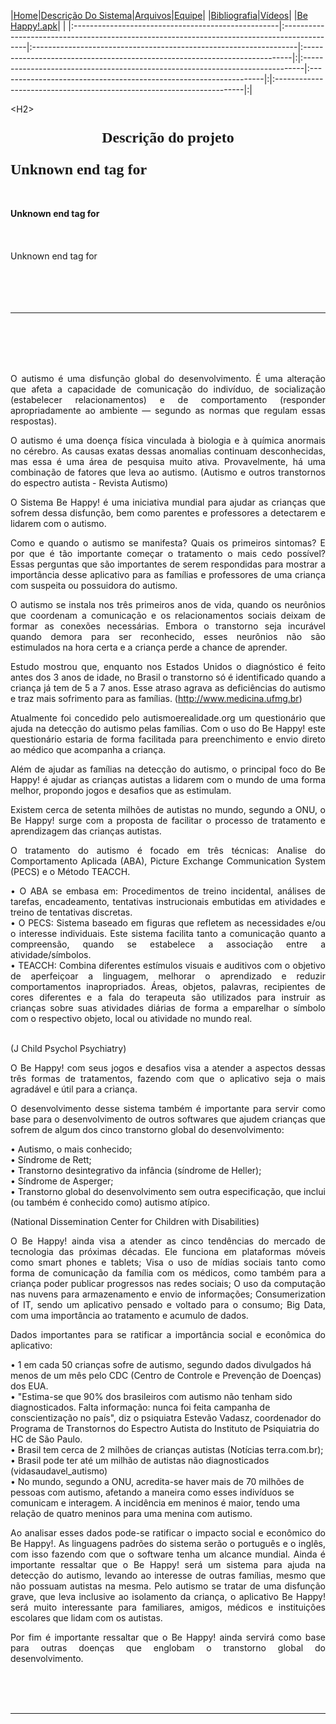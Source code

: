 |<a href='http://code.google.com/p/be-happy'>Home</a>|<a href='https://code.google.com/p/be-happy/wiki/DescricaoDoProjeto'>Descrição Do Sistema</a>|<a href='https://code.google.com/p/be-happy/wiki/Docs'>Arquivos</a>|<a href='https://code.google.com/p/be-happy/wiki/Desenvolvedores'>Equipe</a>| |<a href='https://code.google.com/p/be-happy/wiki/Bibliografia'>Bibliografia</a>|<a href='https://code.google.com/p/be-happy/wiki/Videos'>Vídeos</a>| |<a href='https://code.google.com/p/be-happy/wiki/apk'>Be Happy!.apk</a>| |
|:---------------------------------------------------|:--------------------------------------------------------------------------------------------|:------------------------------------------------------------------|:---------------------------------------------------------------------------|:|:------------------------------------------------------------------------------|:------------------------------------------------------------------|:|:----------------------------------------------------------------------|:|




&lt;H2&gt;

<b>

<FONT FACE="TIMES" SIZE="5">

<p align='center'>Descrição do projeto</p>

Unknown end tag for </font>

<br>
<br>
Unknown end tag for </b><br>
<br>
<br>
<br>
Unknown end tag for </H2><br>
<br>
<br>
<br>
<br>
<HR SIZE=1 WIDTH=100% COLOR="BLACK"><br>
<br>
<br>
<br>
<p align='JUSTIFY'>O autismo é uma disfunção global do desenvolvimento. É uma alteração que afeta a capacidade de comunicação do indivíduo, de socialização (estabelecer relacionamentos) e de comportamento (responder apropriadamente ao ambiente — segundo as normas que regulam essas respostas).</p>

<p align='JUSTIFY'>O autismo é uma doença física vinculada à biologia e à química anormais no cérebro. As causas exatas dessas anomalias continuam desconhecidas, mas essa é uma área de pesquisa muito ativa. Provavelmente, há uma combinação de fatores que leva ao autismo. (Autismo e outros transtornos do espectro autista - Revista Autismo)</p>

<p align='JUSTIFY'>O Sistema Be Happy! é uma iniciativa mundial para ajudar as crianças que sofrem dessa disfunção, bem como parentes e professores a detectarem e lidarem com o autismo.</p>

<p align='JUSTIFY'>Como e quando o autismo se manifesta? Quais os primeiros sintomas? E por que é tão importante começar o tratamento o mais cedo possível? Essas perguntas que são importantes de serem respondidas para mostrar a importância desse aplicativo para as famílias e professores de uma criança com suspeita ou possuidora do autismo.</p>

<p align='JUSTIFY'>O autismo se instala nos três primeiros anos de vida, quando os neurônios que coordenam a comunicação e os relacionamentos sociais deixam de formar as conexões necessárias. Embora o transtorno seja incurável quando demora para ser reconhecido, esses neurônios não são estimulados na hora certa e a criança perde a chance de aprender.</p>

<p align='JUSTIFY'>Estudo mostrou que, enquanto nos Estados Unidos o diagnóstico é feito antes dos 3 anos de idade, no Brasil o transtorno só é identificado quando a criança já tem de 5 a 7 anos. Esse atraso agrava as deficiências do autismo e traz mais sofrimento para as famílias. (<a href='http://www.medicina.ufmg.br'>http://www.medicina.ufmg.br</a>)</p>

<p align='JUSTIFY'>Atualmente foi concedido pelo autismoerealidade.org um questionário que ajuda na detecção do autismo pelas famílias. Com o uso do Be Happy! este questionário estaria de forma facilitada para preenchimento e envio direto ao médico que acompanha a criança.</p>

<p align='JUSTIFY'>Além de ajudar as famílias na detecção do autismo, o principal foco do Be Happy! é ajudar as crianças autistas a lidarem com o mundo de uma forma melhor, propondo jogos e desafios que as estimulam.</p>

<p align='JUSTIFY'>Existem cerca de setenta milhões de autistas no mundo, segundo a ONU, o Be Happy! surge com a proposta de facilitar o processo de tratamento e aprendizagem das crianças autistas.</p>

<p align='JUSTIFY'>O tratamento do autismo é focado em três técnicas: Analise do Comportamento Aplicada (ABA), Picture Exchange Communication System (PECS) e o Método TEACCH.</p>
<p align='JUSTIFY'>
•	O ABA se embasa em: Procedimentos de treino incidental, análises de tarefas, encadeamento, tentativas instrucionais embutidas em atividades e treino de tentativas discretas.<br>
•	O PECS: Sistema baseado em figuras que refletem as necessidades e/ou o interesse individuais. Este sistema facilita tanto a comunicação quanto a compreensão, quando se estabelece a associação entre a atividade/símbolos.<br>
•	TEACCH: Combina diferentes estímulos visuais e auditivos com o objetivo de aperfeiçoar a linguagem, melhorar o aprendizado e reduzir comportamentos inapropriados. Áreas, objetos, palavras, recipientes de cores diferentes e a fala do terapeuta são utilizados para instruir as crianças sobre suas atividades diárias de forma a emparelhar o símbolo com o respectivo objeto, local ou atividade no mundo real.<br>
<br>
<p align='JUSTIFY'>(J Child Psychol Psychiatry)</p>

<p align='JUSTIFY'>O Be Happy! com seus jogos e desafios visa a atender a aspectos dessas três formas de tratamentos, fazendo com que o aplicativo seja o mais agradável e útil para a criança.</p>

<p align='JUSTIFY'>O desenvolvimento desse sistema também é importante para servir como base para o desenvolvimento de outros softwares que ajudem crianças que sofrem de algum dos cinco transtorno global do desenvolvimento:</p>
•	Autismo, o mais conhecido;<br>
•	Síndrome de Rett;<br>
•	Transtorno desintegrativo da infância (síndrome de Heller);<br>
•	Síndrome de Asperger;<br>
•	Transtorno global do desenvolvimento sem outra especificação, que inclui (ou também é conhecido como) autismo atípico.<br>

<p align='JUSTIFY'>(National Dissemination Center for Children with Disabilities)</p>

<p align='JUSTIFY'>O Be Happy! ainda visa a atender as cinco tendências do mercado de tecnologia das próximas décadas. Ele funciona em plataformas móveis como smart phones e tablets; Visa o uso de mídias sociais tanto como forma de comunicação da família com os médicos, como também para a criança poder publicar progressos nas redes sociais; O uso da computação nas nuvens para armazenamento e envio de informações; Consumerization of IT, sendo um aplicativo pensado e voltado para o consumo; Big Data, com uma importância ao tratamento e acumulo de dados.</p>

<p align='JUSTIFY'>Dados importantes para se ratificar a importância social e econômica do aplicativo:</p>

•	1 em cada 50 crianças sofre de autismo, segundo dados divulgados há menos de um mês pelo CDC (Centro de Controle e Prevenção de Doenças) dos EUA.<br>
•	"Estima-se que 90% dos brasileiros com autismo não tenham sido diagnosticados. Falta informação: nunca foi feita campanha de conscientização no país", diz o psiquiatra Estevão Vadasz, coordenador do Programa de Transtornos do Espectro Autista do Instituto de Psiquiatria do HC de São Paulo.<br>
•	Brasil tem cerca de 2 milhões de crianças autistas (Notícias terra.com.br);<br>
•	Brasil pode ter até um milhão de autistas não diagnosticados (vidasaudavel_autismo)<br>
•	No mundo, segundo a ONU, acredita-se haver mais de 70 milhões de pessoas com autismo, afetando a maneira como esses indivíduos se comunicam e interagem. A incidência em meninos é maior, tendo uma relação de quatro meninos para uma menina com autismo.<br>

<p align='JUSTIFY'>Ao analisar esses dados pode-se ratificar o impacto social e econômico do Be Happy!. As linguagens padrões do sistema serão o português e o inglês, com isso fazendo com que o software tenha um alcance mundial. Ainda é importante ressaltar que o Be Happy! será um sistema para ajuda na detecção do autismo, levando ao interesse de outras famílias, mesmo que não possuam autistas na mesma. Pelo autismo se tratar de uma disfunção grave, que leva inclusive ao isolamento da criança, o aplicativo Be Happy! será muito interessante para familiares, amigos, médicos e instituições escolares que lidam com os autistas.</p>

<p align='JUSTIFY'>Por fim é importante ressaltar que o Be Happy! ainda servirá como base para outras doenças que englobam o transtorno global do desenvolvimento.</p>


<br>
<br>
<br>
<hr><br>
<br>
<br>
<br>
<br>
<p align='center'><img src='http://i.imgur.com/Zzemjuf.jpg' alt='' align='middle' title='' />